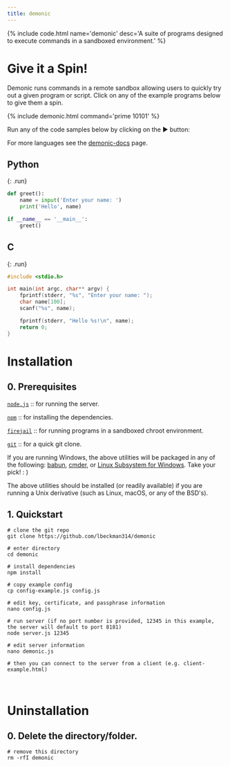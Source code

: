 ```yaml
---
title: demonic
---
```


<script src="/assets/js/demonic-docs.bundle.js"></script>
<script>
    DemonicDocs.run({
        mode: 'jekyll',
        run: false,
    });
</script>

{% include code.html name='demonic' desc='A suite of programs designed to execute commands in a sandboxed environment.' %}

# Give it a Spin!

Demonic runs commands in a remote sandbox allowing users to quickly try out a given program or script. Click on any of the example programs below to give them a spin.

{% include demonic.html command='prime 10101' %}

Run any of the code samples below by clicking on the ▶ button:

For more languages see the [demonic-docs](./docs) page.

## Python

{: .run}
```python
def greet():
    name = input('Enter your name: ')
    print('Hello', name)

if __name__ == '__main__':
    greet()
```

## C

{: .run}
```c
#include <stdio.h>

int main(int argc, char** argv) {
    fprintf(stderr, "%s", "Enter your name: ");
    char name[100];
    scanf("%s", name);

    fprintf(stderr, "Hello %s!\n", name);
    return 0;
}
```

# Installation

<h2>0. Prerequisites</h2>

[`node.js`](https://nodejs.org/en/) :: for running the server.

[`npm`](https://www.npmjs.com/) :: for installing the dependencies.

[`firejail`](https://firejail.wordpress.com/) :: for running programs in a sandboxed chroot environment.

[`git`](https://git-scm.com/) :: for a quick git clone.

If you are running Windows, the above utilities will be packaged in any of the following: [babun](https://babun.github.io/), [cmder](http://cmder.net/), or [Linux Subsystem for Windows](https://docs.microsoft.com/en-us/windows/wsl/install-win10). Take your pick! : )

The above utilities should be installed (or readily available) if you are running a Unix derivative (such as Linux, macOS, or any of the BSD's).

<h2>1. Quickstart</h2>

```shell
# clone the git repo
git clone https://github.com/lbeckman314/demonic

# enter directory
cd demonic

# install dependencies
npm install

# copy example config
cp config-example.js config.js

# edit key, certificate, and passphrase information
nano config.js

# run server (if no port number is provided, 12345 in this example, the server will default to port 8181)
node server.js 12345

# edit server information
nano demonic.js

# then you can connect to the server from a client (e.g. client-example.html)
```

<br />

# Uninstallation

<h2>0. Delete the directory/folder.</h2>

```shell
# remove this directory
rm -rfI demonic
```
